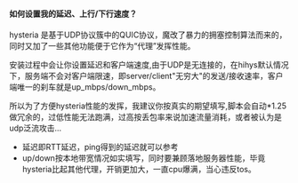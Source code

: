 #### 如何设置我的延迟、上行/下行速度？

hysteria 是基于UDP协议簇中的QUIC协议，魔改了暴力的拥塞控制算法而来的，同时又加了一些其他功能便于它作为“代理”发挥性能。

安装过程中会让你设置延迟和客户端速度,由于UDP是无连接的，在hihys默认情况下，服务端不会对客户端限速，即server/client"无穷大"的发送/接收速率，客户端唯一的刹车就是up_mbps/down_mbps。

所以为了方便hysteria性能的发挥，我建议你按真实的期望填写,脚本会自动*1.25做冗余的，过低性能无法跑满，过高按丢包率来说加速流量消耗，或者被认为是udp泛流攻击...

* 延迟即RTT延迟，ping得到的延迟就可以参考
* up/down按本地带宽情况如实填写，同时要兼顾落地服务器性能，毕竟hysteria比起其他代理，开销更加大，一直cpu爆满，当心违反tos。